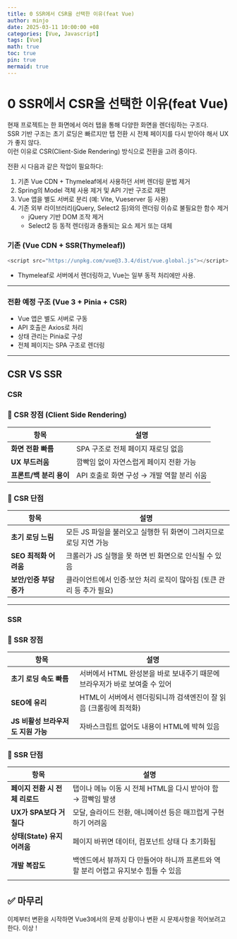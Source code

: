 ```yaml
---
title: 0 SSR에서 CSR을 선택한 이유(feat Vue)
author: minjo
date: 2025-03-11 10:00:00 +08
categories: [Vue, Javascript]
tags: [Vue]
math: true
toc: true
pin: true
mermaid: true
---
```


# 0 SSR에서 CSR을 선택한 이유(feat Vue)

현재 프로젝트는 한 화면에서 여러 탭을 통해 다양한 화면을 렌더링하는 구조다.  
SSR 기반 구조는 초기 로딩은 빠르지만 탭 전환 시 전체 페이지를 다시 받아야 해서 UX가 좋지 않다.  
이런 이유로 CSR(Client-Side Rendering) 방식으로 전환을 고려 중이다.

전환 시 다음과 같은 작업이 필요하다:

1. 기존 Vue CDN + Thymeleaf에서 사용하던 서버 렌더링 문법 제거
2. Spring의 Model 객체 사용 제거 및 API 기반 구조로 재편
3. Vue 앱을 별도 서버로 분리 (예: Vite, Vueserver 등 사용)
4. 기존 외부 라이브러리(jQuery, Select2 등)와의 렌더링 이슈로 불필요한 함수 제거
   - jQuery 기반 DOM 조작 제거
   - Select2 등 동적 렌더링과 충돌되는 요소 제거 또는 대체

### 기존 (Vue CDN + SSR(Thymeleaf))

```javascript
<script src="https://unpkg.com/vue@3.3.4/dist/vue.global.js"></script>
```

- Thymeleaf로 서버에서 렌더링하고, Vue는 일부 동적 처리에만 사용.

---

### 전환 예정 구조 (Vue 3 + Pinia + CSR)

- Vue 앱은 별도 서버로 구동
- API 호출은 Axios로 처리
- 상태 관리는 Pinia로 구성
- 전체 페이지는 SPA 구조로 렌더링

---

## CSR VS SSR

### CSR

### 🔵 CSR 장점 (Client Side Rendering)

| 항목                    | 설명                                       |
| ----------------------- | ------------------------------------------ |
| **화면 전환 빠름**      | SPA 구조로 전체 페이지 재로딩 없음         |
| **UX 부드러움**         | 깜빡임 없이 자연스럽게 페이지 전환 가능    |
| **프론트/백 분리 용이** | API 호출로 화면 구성 → 개발 역할 분리 쉬움 |

### 🔴 CSR 단점

| 항목                    | 설명                                                                 |
| ----------------------- | -------------------------------------------------------------------- |
| **초기 로딩 느림**      | 모든 JS 파일을 불러오고 실행한 뒤 화면이 그려지므로 로딩 지연 가능   |
| **SEO 최적화 어려움**   | 크롤러가 JS 실행을 못 하면 빈 화면으로 인식될 수 있음                |
| **보안/인증 부담 증가** | 클라이언트에서 인증·보안 처리 로직이 많아짐 (토큰 관리 등 추가 필요) |

---

### SSR

### 🔵 SSR 장점

| 항목                               | 설명                                                                       |
| ---------------------------------- | -------------------------------------------------------------------------- |
| **초기 로딩 속도 빠름**            | 서버에서 HTML 완성본을 바로 보내주기 때문에 브라우저가 바로 보여줄 수 있어 |
| **SEO에 유리**                     | HTML이 서버에서 렌더링되니까 검색엔진이 잘 읽음 (크롤링에 최적화)          |
| **JS 비활성 브라우저도 지원 가능** | 자바스크립트 없어도 내용이 HTML에 박혀 있음                                |

### 🔴 SSR 단점

| 항목                           | 설명                                                                                 |
| ------------------------------ | ------------------------------------------------------------------------------------ |
| **페이지 전환 시 전체 리로드** | 탭이나 메뉴 이동 시 전체 HTML을 다시 받아야 함 → 깜빡임 발생                         |
| **UX가 SPA보다 거칠다**        | 모달, 슬라이드 전환, 애니메이션 등은 매끄럽게 구현하기 어려움                        |
| **상태(State) 유지 어려움**    | 페이지 바뀌면 데이터, 컴포넌트 상태 다 초기화됨                                      |
| **개발 복잡도**                | 백엔드에서 뷰까지 다 만들어야 하니까 프론트와 역할 분리 어렵고 유지보수 힘들 수 있음 |
|                                |                                                                                      |

## ✅ 마무리

이제부터 변환을 시작하면 Vue3에서의 문제 상황이나 변환 시 문제사항을 적어보려고한다. 이상 !
